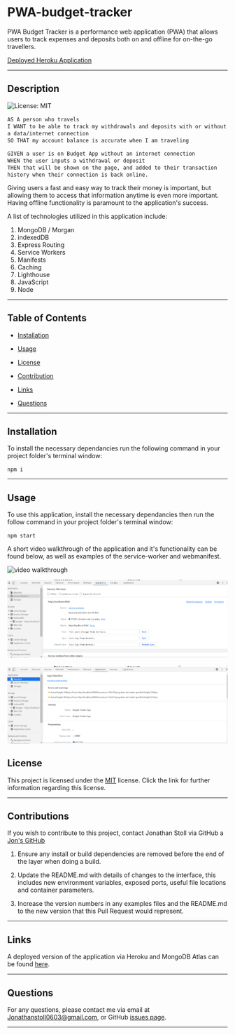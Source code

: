 # PWA-budget-tracker
PWA Budget Tracker is a performance web application (PWA) that allows users to track expenses and deposits both on and offline for on-the-go travellers.

[Deployed Heroku Application](https://vast-crag-09121.herokuapp.com/)

---
    
## Description
    
![License: MIT](https://img.shields.io/badge/License-MIT-yellow.svg)

```
AS A person who travels
I WANT to be able to track my withdrawals and deposits with or without a data/internet connection
SO THAT my account balance is accurate when I am traveling
```
```
GIVEN a user is on Budget App without an internet connection
WHEN the user inputs a withdrawal or deposit
THEN that will be shown on the page, and added to their transaction history when their connection is back online.
```

Giving users a fast and easy way to track their money is important, but allowing them to access that information anytime is even more important. Having offline functionality is paramount to the application's success. 

A list of technologies utilized in this application include: 

1. MongoDB / Morgan
2. indexedDB
3. Express Routing
4. Service Workers
5. Manifests
6. Caching
7. Lighthouse
8. JavaScript
9. Node


---
    
## Table of Contents
    
* [Installation](#installation)
    
* [Usage](#usage)
    
* [License](#license)
    
* [Contribution](#contribution)
    
* [Links](#links)
    
* [Questions](#questions)
    
---
    
## Installation

To install the necessary dependancies run the following command in your project folder's terminal window:
    
```
npm i
```

---
    
## Usage
    
To use this application, install the necessary dependancies then run the follow command in your project folder's terminal window:

```
npm start
```

A short video walkthrough of the application and it's functionality can be found below, as well as examples of the service-worker and webmanifest.


![video walkthrough](./public/media/PWA-budget-tracker-gif.gif)

![service-worker](./public/media/service-worker.png)

![webmanifest](./public/media/webmanifest.png)

    
## License

This project is licensed under the [MIT](https://opensource.org/licenses/MIT) license. Click the link for further information regarding this license. 

---

## Contributions
    
If you wish to contribute to this project, contact Jonathan Stoll via GitHub a [Jon's GitHub](https://github.com/jonathanstoll0603)

1. Ensure any install or build dependencies are removed before the end of the layer when doing a build.

2. Update the README.md with details of changes to the interface, this includes new environment variables, exposed ports, useful file locations and container parameters.

3. Increase the version numbers in any examples files and the README.md to the new version that this Pull Request would represent. 

---

## Links

A deployed version of the application via Heroku and MongoDB Atlas can be found [here](https://vast-crag-09121.herokuapp.com/).

---
    
    
## Questions
    
For any questions, please contact me via email at Jonathanstoll0603@gmail.com, or GitHub [issues page](https://github.com/jonathanstoll0603/readme-generator/issues).
    
---   

